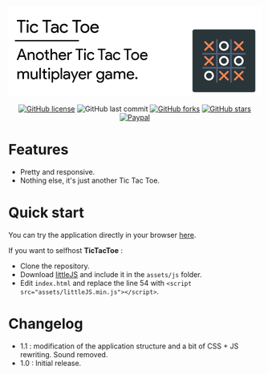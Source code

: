 ![Header](/docs/header.png)

<div align="center">

[![GitHub license](https://img.shields.io/github/license/n-deleforge/tictactoe?style=for-the-badge)](https://github.com/n-deleforge/tictactoe/blob/main/LICENCE)
![GitHub last commit](https://img.shields.io/github/last-commit/n-deleforge/tictactoe?style=for-the-badge)
[![GitHub forks](https://img.shields.io/github/forks/n-deleforge/tictactoe?style=for-the-badge)](https://github.com/n-deleforge/tictactoe/network)
[![GitHub stars](https://img.shields.io/github/stars/n-deleforge/tictactoe?style=for-the-badge)](https://github.com/n-deleforge/tictactoe/stargazers)
[![Paypal](https://img.shields.io/badge/DONATE-PAYPAL.ME-lightgrey?style=for-the-badge)](https://www.paypal.com/paypalme/nicolasdeleforge)

</div>

# Features 

- Pretty and responsive.
- Nothing else, it's just another Tic Tac Toe.

# Quick start

You can try the application directly in your browser [here](https://nicolas-deleforge.fr/tictactoe/).  

If you want to selfhost **TicTacToe** :
- Clone the repository.
- Download [littleJS](https://github.com/n-deleforge/littleJS) and include it in the `assets/js` folder.
- Edit `index.html` and replace the line 54 with `<script src="assets/littleJS.min.js"></script>`.

# Changelog

- 1.1 : modification of the application structure and a bit of CSS + JS rewriting. Sound removed.
- 1.0 : Initial release.
